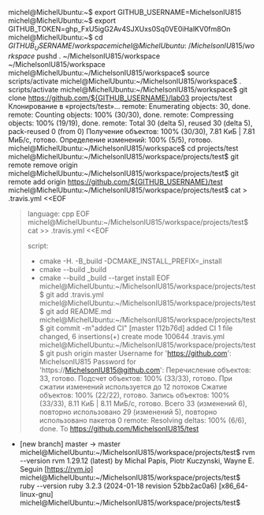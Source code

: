 michel@MichelUbuntu:~$ export GITHUB_USERNAME=MichelsonIU815
michel@MichelUbuntu:~$ export GITHUB_TOKEN=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
michel@MichelUbuntu:~$ cd ${GITHUB_USERNAME}/workspace
michel@MichelUbuntu:~/MichelsonIU815/workspace$ pushd .
~/MichelsonIU815/workspace ~/MichelsonIU815/workspace
michel@MichelUbuntu:~/MichelsonIU815/workspace$ source scripts/activate
michel@MichelUbuntu:~/MichelsonIU815/workspace$ . scripts/activate
michel@MichelUbuntu:~/MichelsonIU815/workspace$ git clone https://github.com/${GITHUB_USERNAME}/lab03 projects/test
Клонирование в «projects/test»...
remote: Enumerating objects: 30, done.
remote: Counting objects: 100% (30/30), done.
remote: Compressing objects: 100% (19/19), done.
remote: Total 30 (delta 5), reused 30 (delta 5), pack-reused 0 (from 0)
Получение объектов: 100% (30/30), 7.81 КиБ | 7.81 МиБ/с, готово.
Определение изменений: 100% (5/5), готово.
michel@MichelUbuntu:~/MichelsonIU815/workspace$ cd projects/test
michel@MichelUbuntu:~/MichelsonIU815/workspace/projects/test$ git remote remove origin
michel@MichelUbuntu:~/MichelsonIU815/workspace/projects/test$ git remote add origin https://github.com/${GITHUB_USERNAME}/test
michel@MichelUbuntu:~/MichelsonIU815/workspace/projects/test$ cat > .travis.yml <<EOF
> language: cpp
> EOF
michel@MichelUbuntu:~/MichelsonIU815/workspace/projects/test$ cat >> .travis.yml <<EOF
> 
> script:
> - cmake -H. -B_build -DCMAKE_INSTALL_PREFIX=_install
> - cmake --build _build
> - cmake --build _build --target install
> EOF
michel@MichelUbuntu:~/MichelsonIU815/workspace/projects/test$ git add .travis.yml
michel@MichelUbuntu:~/MichelsonIU815/workspace/projects/test$ git add README.md
michel@MichelUbuntu:~/MichelsonIU815/workspace/projects/test$ git commit -m"added CI"
[master 112b76d] added CI
 1 file changed, 6 insertions(+)
 create mode 100644 .travis.yml
michel@MichelUbuntu:~/MichelsonIU815/workspace/projects/test$ git push origin master
Username for 'https://github.com': MichelsonIU815
Password for 'https://MichelsonIU815@github.com': 
Перечисление объектов: 33, готово.
Подсчет объектов: 100% (33/33), готово.
При сжатии изменений используется до 12 потоков
Сжатие объектов: 100% (22/22), готово.
Запись объектов: 100% (33/33), 8.11 КиБ | 8.11 МиБ/с, готово.
Всего 33 (изменений 6), повторно использовано 29 (изменений 5), повторно использовано пакетов 0
remote: Resolving deltas: 100% (6/6), done.
To https://github.com/MichelsonIU815/test
 * [new branch]      master -> master
michel@MichelUbuntu:~/MichelsonIU815/workspace/projects/test$ rvm --version
rvm 1.29.12 (latest) by Michal Papis, Piotr Kuczynski, Wayne E. Seguin [https://rvm.io]
michel@MichelUbuntu:~/MichelsonIU815/workspace/projects/test$ ruby --version
ruby 3.2.3 (2024-01-18 revision 52bb2ac0a6) [x86_64-linux-gnu]
michel@MichelUbuntu:~/MichelsonIU815/workspace/projects/test$ 
